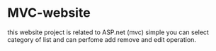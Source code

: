 # MVC-website
this website project is related to ASP.net (mvc) simple you can select category of list and can perfome add remove and edit operation.
